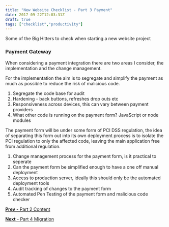 ```yaml
---
title: "New Website Checklist - Part 3 Payment"
date: 2017-09-22T12:03:31Z
draft: true
tags: ["checklist","productivity"]
---
```


Some of the Big Hitters to check when starting a new website project

### Payment Gateway

When considering a payment integration there are two areas I consider, the implementation and the change management.

For the implementation the aim is to segregate and simplify the payment as much as possible to reduce the risk of malicious code.

1. Segregate the code base for audit
2. Hardening - back buttons, refreshes drop outs etc
3. Responsiveness across devices, this can vary between payment providers
4. What other code is running on the payment form? JavaScript or node modules

The payment form will be under some form of PCI DSS regulation, the idea of separating this form out into its own deployment process is to isolate the PCI regulation to only the affected code, leaving the main application free from additional regulation.

1. Change management process for the payment form, is it practical to seperate
2. Can the payment form be simplified enough to have a one off manual deployment
3. Access to production server, ideally this should only be the automated deployment tools
4. Audit tracking of changes to the payment form
5. Automated Pen Testing of the payment form and malicious code checker

[**Prev** - Part 2 Content](/posts/checklist-new-website-content/)

[**Next** - Part 4 Migration](/posts/checklist-new-website-migration/)